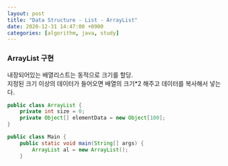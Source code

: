 ```yaml
---
layout: post
title: "Data Structure - List - ArrayList"
date: 2020-12-31 14:47:00 +0900
categories: [algorithm, java, study]
---
```


### ArrayList 구현

내장되어있는 배열리스트는 동적으로 크기를 할당.<br>
지정된 크기 이상의 데이터가 들어오면 배열의 크기\*2 해주고 데이터를 복사해서 넣는다.

```java
public class ArrayList {
    private int size = 0;
    private Object[] elementData = new Object[100];
}
```

```java
public class Main {
    public static void main(String[] args) {
        ArrayList al = new ArrayList();
    }
```
